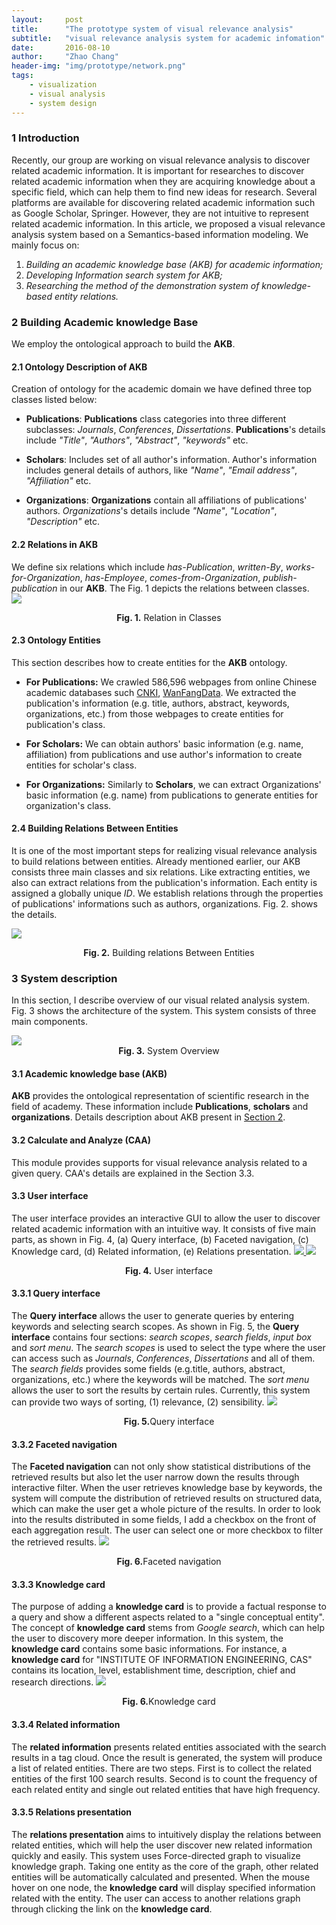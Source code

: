 ```yaml
---
layout:     post
title:      "The prototype system of visual relevance analysis"
subtitle:   "visual relevance analysis system for academic infomation"
date:       2016-08-10
author:     "Zhao Chang"
header-img: "img/prototype/network.png"
tags:
    - visualization
    - visual analysis
    - system design
---
```


### 1 Introduction
Recently, our group are working on visual relevance analysis to discover related academic information. It is important for researches to discover related academic information when they are acquiring knowledge about a specific field, which can help them to find new ideas for research. Several platforms are available for discovering related academic information such as Google Scholar, Springer. However, they are not intuitive to represent related academic information. In this article, we proposed a visual relevance analysis system based on a Semantics-based information modeling. We mainly focus on:

1.    *Building an academic knowledge base (AKB) for academic information;*
2.    *Developing Information search system for AKB;*
3.    *Researching the method of the demonstration system of knowledge-based entity relations.*

### 2 Building Academic knowledge Base
We employ the ontological approach to build the **AKB**.

#### 2.1 Ontology Description of AKB
Creation of ontology for the academic domain we have defined three top classes listed below:

*    **Publications**: **Publications** class categories into three different subclasses: *Journals*, *Conferences*, *Dissertations*. **Publications**'s details include *"Title"*, *"Authors"*, *"Abstract"*, *"keywords"* etc.

*    **Scholars**: Includes set of all author's information. Author's information includes general details of authors, like *"Name"*, *"Email address"*, *"Affiliation"* etc.

*    **Organizations**: **Organizations** contain all affiliations of publications' authors. *Organizations*'s details include *"Name"*, *"Location"*, *"Description"* etc.

#### 2.2 Relations in AKB
We define six relations which include *has-Publication*, *written-By*, *works-for-Organization*, *has-Employee*, *comes-from-Organization*, *publish-publication* in our **AKB**. The Fig. 1 depicts the relations between classes.  
<img src='/img/prototype/chiao-ontology.jpg'/>
<center><b>Fig. 1.</b> Relation in Classes</center>

#### 2.3 Ontology Entities
This section describes how to create entities for the **AKB** ontology.

*    **For Publications:** We crawled 586,596 webpages from online Chinese academic databases such <a href="http://www.cnki.net" target="\_blank">CNKI</a>, <a href="http://www.wanfangdata.com.cn" target="\_blank">WanFangData</a>. We extracted the publication's information (e.g. title, authors, abstract, keywords, organizations, etc.) from those webpages to create entities for publication's class.

*    **For Scholars:** We can obtain authors' basic information (e.g. name, affiliation) from publications and use author's information to create entities for scholar's class.

*    **For Organizations:** Similarly to **Scholars**, we can extract Organizations' basic information (e.g. name) from publications to generate entities for organization's class.

#### 2.4 Building Relations Between Entities
It is one of the most important steps for realizing visual relevance analysis to build relations between entities. Already mentioned earlier, our AKB consists three main classes and six relations. Like extracting entities, we also can extract relations from the publication's information. Each entity is assigned a globally unique *ID*. We establish relations through the properties of publications' informations such as authors, organizations. Fig. 2. shows the details.

<a href="/img/prototype/chiao-entities.jpg" target="\_blank" title="Click to see the big picture "><img src='/img/prototype/chiao-entities.jpg'/></a>
<center><b>Fig. 2.</b> Building relations Between Entities</center>


### 3 System description

In this section, I describe overview of our visual related analysis system. Fig. 3 shows the architecture of the system. This system consists of three main components.

<a href="/img/prototype/chiao-sys-prototype.jpg" target="\_blank" title="Click to see the big picture ">
<img src='/img/prototype/chiao-sys-prototype.jpg'/>
</a>
<center><b>Fig. 3.</b> System Overview</center>

#### 3.1 Academic knowledge base (AKB)

**AKB** provides the ontological representation of scientific research in the field of academy. These information include **Publications**, **scholars** and **organizations**. Details description about AKB present in <a href="#building-academic-knowledge-base"  title="section 2">Section 2</a>.

#### 3.2 Calculate and Analyze (CAA)

This module provides supports for visual relevance analysis related to a given query. CAA's details are explained in the Section 3.3.


#### 3.3 User interface
The user interface provides an interactive GUI to allow the user to discover related academic information with an intuitive way. It consists of five main parts, as shown in Fig. 4, (a) Query interface, (b) Faceted navigation, (c) Knowledge card, (d) Related information, (e) Relations presentation.
<a href="/img/prototype/chiao-ui.jpg" target="\_blank" title="Click to see the big picture ">
<img src='/img/prototype/chiao-ui.jpg'/>
</a>
<a href="/img/prototype/chiao-relationships.jpg" target="\_blank" title="Click to see the big picture ">
<img src='/img/prototype/chiao-relationships.jpg'/>
</a>
<center><b>Fig. 4.</b> User interface</center>


#### 3.3.1 Query interface

The **Query interface** allows the user to generate queries by entering keywords and selecting search scopes. As shown in Fig. 5, the  **Query interface** contains four sections: *search scopes*, *search fields*, *input box* and *sort  menu*. The *search scopes* is used to select the type where the user can access such as *Journals*, *Conferences*, *Dissertations* and all of them. The *search fields* provides some fields (e.g.title, authors, abstract, organizations, etc.) where the keywords will be matched. The *sort menu* allows the user to sort the results by certain rules. Currently, this system can provide two ways of sorting, (1) relevance, (2) sensibility.
<a href="/img/prototype/menu.jpg" target="\_blank" title="Click to see the big picture ">
<img src='/img/prototype/menu.jpg'/>
</a>
<center><b>Fig. 5.</b>Query interface</center>

#### 3.3.2 Faceted navigation

The **Faceted navigation**  can not only show statistical distributions of the retrieved results but also let the user narrow down the results  through interactive filter.  When the user retrieves knowledge base by keywords, the system will compute the distribution of retrieved results on structured data, which can make the user get a whole picture of the results. In order to look into the results distributed in some fields, I add a checkbox on the front of each aggregation result. The user can select one or more checkbox to filter the retrieved results.
<a href="/img/prototype/chiao-navigation.jpg" target="\_blank" title="Click to see the big picture ">
<img src='/img/prototype/chiao-navigation.jpg'/>
</a>
<center><b>Fig. 6.</b>Faceted navigation</center>

#### 3.3.3 Knowledge card

The purpose of adding a **knowledge card** is to provide a factual response to a query  and show a different aspects related to  a "single conceptual entity".  The concept of **knowledge card** stems from *Google search*, which can help the user to discovery more deeper information.  In this system, the **knowledge card** contains some basic informations. For instance, a **knowledge card** for "INSTITUTE OF INFORMATION ENGINEERING, CAS" contains its location, level, establishment time, description, chief and research directions.
<a href="/img/prototype/chiao-kc.jpg" target="\_blank" title="Click to see the big picture ">
<img src='/img/prototype/chiao-kc.jpg'/>
</a>
<center><b>Fig. 6.</b>Knowledge card</center>

#### 3.3.4 Related information

The **related information** presents related entities associated with the search results in a tag cloud. Once the result is generated, the system will produce a list of related entities. There are two steps. First is to collect the related entities of the first 100 search results. Second is to count the frequency of each related entity and single out related entities that have high frequency.


#### 3.3.5 Relations presentation

The **relations presentation** aims to intuitively display the relations between related entities, which will help the user discover new related information quickly and easily.   This system uses Force-directed graph to visualize knowledge graph.  Taking one entity as the core of the graph, other related entities will be automatically calculated and presented. When the mouse hover on one node, the **knowledge card** will display specified information related with the entity. The user can access to another relations graph through clicking the link on the **knowledge card**.
